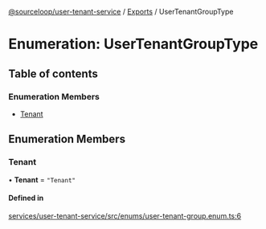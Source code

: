 [@sourceloop/user-tenant-service](../README.md) / [Exports](../modules.md) / UserTenantGroupType

# Enumeration: UserTenantGroupType

## Table of contents

### Enumeration Members

- [Tenant](UserTenantGroupType.md#tenant)

## Enumeration Members

### Tenant

• **Tenant** = ``"Tenant"``

#### Defined in

[services/user-tenant-service/src/enums/user-tenant-group.enum.ts:6](https://github.com/sourcefuse/loopback4-microservice-catalog/blob/00e854d46/services/user-tenant-service/src/enums/user-tenant-group.enum.ts#L6)
